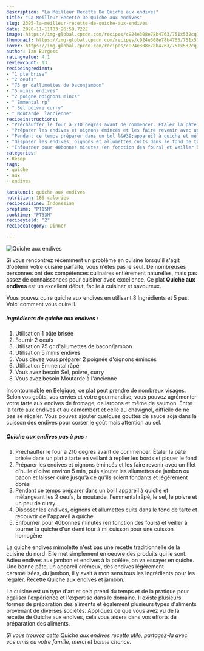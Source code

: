```yaml
---
description: "La Meilleur Recette De Quiche aux endives"
title: "La Meilleur Recette De Quiche aux endives"
slug: 2395-la-meilleur-recette-de-quiche-aux-endives
date: 2020-11-11T03:26:58.722Z
image: https://img-global.cpcdn.com/recipes/c924e308e78b4763/751x532cq70/quiche-aux-endives-photo-principale-de-la-recette.jpg
thumbnail: https://img-global.cpcdn.com/recipes/c924e308e78b4763/751x532cq70/quiche-aux-endives-photo-principale-de-la-recette.jpg
cover: https://img-global.cpcdn.com/recipes/c924e308e78b4763/751x532cq70/quiche-aux-endives-photo-principale-de-la-recette.jpg
author: Ian Burgess
ratingvalue: 4.1
reviewcount: 13
recipeingredient:
- "1 pte brise"
- "2 oeufs"
- "75 gr dallumettes de baconjambon"
- "5 minis endives"
- "2 poigne doignons mincs"
- " Emmental rp"
- " Sel poivre curry"
- " Moutarde  lancienne"
recipeinstructions:
- "Préchauffer le four à 210 degrés avant de commencer. Étaler la pâte brisée dans un plat à tarte en veillant à replier les bords et piquer le fond"
- "Préparer les endives et oignons émincés et les faire revenir avec un filet d&#39;huile d&#39;olive environ 5 min, puis ajouter les allumettes de jambon ou bacon et laisser cuire jusqu&#39;à ce qu&#39;ils soient fondants et légèrement dorés"
- "Pendant ce temps préparer dans un bol l&#39;appareil à quiche et mélangeant les 2 oeufs, la moutarde, l&#39;emmental râpé, le sel, le poivre et un peu de curry"
- "Disposer les endives, oignons et allumettes cuits dans le fond de tarte et recouvrir de l&#39;appareil à quiche"
- "Enfourner pour 40bonnes minutes (en fonction des fours) et veiller à tourner la quiche d&#39;un demi tour à mi cuisson pour une cuisson homogène"
categories:
- Resep
tags:
- quiche
- aux
- endives

katakunci: quiche aux endives 
nutrition: 186 calories
recipecuisine: Indonesian
preptime: "PT15M"
cooktime: "PT33M"
recipeyield: "2"
recipecategory: Dinner

---
```



![Quiche aux endives](https://img-global.cpcdn.com/recipes/c924e308e78b4763/751x532cq70/quiche-aux-endives-photo-principale-de-la-recette.jpg)

Si vous rencontrez récemment un problème en cuisine lorsqu'il s'agit d'obtenir votre cuisine parfaite, vous n'êtes pas le seul. De nombreuses personnes ont des compétences culinaires entièrement naturelles, mais pas assez de connaissances pour cuisiner avec excellence. Ce plat <strong> Quiche aux endives </strong> est un excellent début, facile à cuisiner et savoureux.

<!--inarticleads1-->

Vous pouvez cuire quiche aux endives en utilisant 8 Ingrédients et 5 pas. Voici comment vous cuire il.

##### Ingrédients de quiche aux endives :

1. Utilisation 1 pâte brisée
1. Fournir 2 oeufs
1. Utilisation 75 gr d&#39;allumettes de bacon/jambon
1. Utilisation 5 minis endives
1. Vous devez vous préparer 2 poignée d&#39;oignons émincés
1. Utilisation  Emmental râpé
1. Vous avez besoin  Sel, poivre, curry
1. Vous avez besoin  Moutarde à l&#39;ancienne


Incontournable en Belgique, ce plat peut prendre de nombreux visages. Selon vos goûts, vos envies et votre gourmandise, vous pouvez agrémenter votre tarte aux endives de fromage, de lardons et même de saumon. Entre la tarte aux endives et au camembert et celle au chavignol, difficile de ne pas se régaler. Vous pouvez ajouter quelques gouttes de sauce soja dans la cuisson des endives pour corser le goût mais attention au sel. 

<!--inarticleads2-->

##### Quiche aux endives pas à pas :

1. Préchauffer le four à 210 degrés avant de commencer. Étaler la pâte brisée dans un plat à tarte en veillant à replier les bords et piquer le fond
1. Préparer les endives et oignons émincés et les faire revenir avec un filet d&#39;huile d&#39;olive environ 5 min, puis ajouter les allumettes de jambon ou bacon et laisser cuire jusqu&#39;à ce qu&#39;ils soient fondants et légèrement dorés
1. Pendant ce temps préparer dans un bol l&#39;appareil à quiche et mélangeant les 2 oeufs, la moutarde, l&#39;emmental râpé, le sel, le poivre et un peu de curry
1. Disposer les endives, oignons et allumettes cuits dans le fond de tarte et recouvrir de l&#39;appareil à quiche
1. Enfourner pour 40bonnes minutes (en fonction des fours) et veiller à tourner la quiche d&#39;un demi tour à mi cuisson pour une cuisson homogène


La quiche endives mimolette n&#39;est pas une recette traditionnelle de la cuisine du nord. Elle met simplement en oeuvre des produits qui le sont. Adieu endives aux jambon et endives à la poêlée, on va essayer en quiche. Une bonne pâte, un appareil crémeux, des endives légèrement caramélisées, du jambon, il y avait à mon sens tous les ingrédients pour les régaler. Recette Quiche aux endives et jambon. 

<!--inarticleads1-->

<p>
La cuisine est un type d'art et cela prend du temps et de la pratique pour égaliser l'expérience et l'expertise dans le domaine. Il existe plusieurs formes de préparation des aliments et également plusieurs types d'aliments provenant de diverses sociétés. Appliquez ce que vous avez vu de la recette de Quiche aux endives, cela vous aidera dans vos efforts de préparation des aliments.
</p>

<p>
<i>Si vous trouvez cette Quiche aux endives recette utile, partagez-la avec vos amis ou votre famille, merci et bonne chance.</i>
</p>
